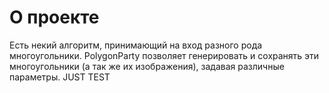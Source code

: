 О проекте
============
Есть некий алгоритм, принимающий на вход разного рода многоугольники. PolygonParty позволяет генерировать и сохранять эти
многоугольники (а так же их изображения), задавая различные параметры. JUST TEST
